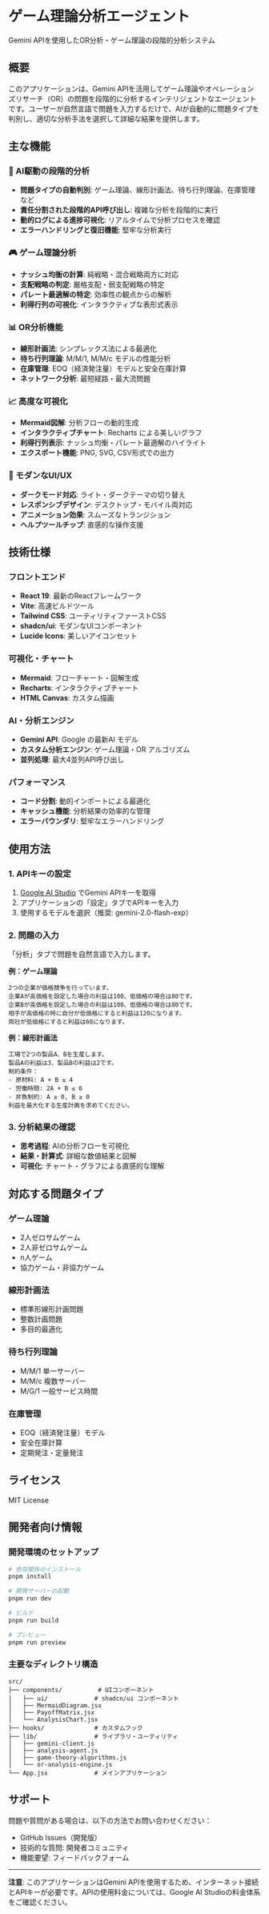 # ゲーム理論分析エージェント

Gemini APIを使用したOR分析・ゲーム理論の段階的分析システム

## 概要

このアプリケーションは、Gemini APIを活用してゲーム理論やオペレーションズリサーチ（OR）の問題を段階的に分析するインテリジェントなエージェントです。ユーザーが自然言語で問題を入力するだけで、AIが自動的に問題タイプを判別し、適切な分析手法を選択して詳細な結果を提供します。

## 主な機能

### 🎯 AI駆動の段階的分析
- **問題タイプの自動判別**: ゲーム理論、線形計画法、待ち行列理論、在庫管理など
- **責任分割された段階的API呼び出し**: 複雑な分析を段階的に実行
- **動的ログによる進捗可視化**: リアルタイムで分析プロセスを確認
- **エラーハンドリングと復旧機能**: 堅牢な分析実行

### 🎮 ゲーム理論分析
- **ナッシュ均衡の計算**: 純戦略・混合戦略両方に対応
- **支配戦略の判定**: 厳格支配・弱支配戦略の特定
- **パレート最適解の特定**: 効率性の観点からの解析
- **利得行列の可視化**: インタラクティブな表形式表示

### 📊 OR分析機能
- **線形計画法**: シンプレックス法による最適化
- **待ち行列理論**: M/M/1, M/M/c モデルの性能分析
- **在庫管理**: EOQ（経済発注量）モデルと安全在庫計算
- **ネットワーク分析**: 最短経路・最大流問題

### 📈 高度な可視化
- **Mermaid図解**: 分析フローの動的生成
- **インタラクティブチャート**: Recharts による美しいグラフ
- **利得行列表示**: ナッシュ均衡・パレート最適解のハイライト
- **エクスポート機能**: PNG, SVG, CSV形式での出力

### 🎨 モダンなUI/UX
- **ダークモード対応**: ライト・ダークテーマの切り替え
- **レスポンシブデザイン**: デスクトップ・モバイル両対応
- **アニメーション効果**: スムーズなトランジション
- **ヘルプツールチップ**: 直感的な操作支援

## 技術仕様

### フロントエンド
- **React 19**: 最新のReactフレームワーク
- **Vite**: 高速ビルドツール
- **Tailwind CSS**: ユーティリティファーストCSS
- **shadcn/ui**: モダンなUIコンポーネント
- **Lucide Icons**: 美しいアイコンセット

### 可視化・チャート
- **Mermaid**: フローチャート・図解生成
- **Recharts**: インタラクティブチャート
- **HTML Canvas**: カスタム描画

### AI・分析エンジン
- **Gemini API**: Google の最新AI モデル
- **カスタム分析エンジン**: ゲーム理論・OR アルゴリズム
- **並列処理**: 最大4並列API呼び出し

### パフォーマンス
- **コード分割**: 動的インポートによる最適化
- **キャッシュ機能**: 分析結果の効率的な管理
- **エラーバウンダリ**: 堅牢なエラーハンドリング

## 使用方法

### 1. APIキーの設定
1. [Google AI Studio](https://ai.google.dev/) でGemini APIキーを取得
2. アプリケーションの「設定」タブでAPIキーを入力
3. 使用するモデルを選択（推奨: gemini-2.0-flash-exp）

### 2. 問題の入力
「分析」タブで問題を自然言語で入力します。

**例：ゲーム理論**
```
2つの企業が価格競争を行っています。
企業Aが高価格を設定した場合の利益は100、低価格の場合は80です。
企業Bが高価格を設定した場合の利益は100、低価格の場合は80です。
相手が高価格の時に自分が低価格にすると利益は120になります。
両社が低価格にすると利益は60になります。
```

**例：線形計画法**
```
工場で2つの製品A、Bを生産します。
製品Aの利益は3、製品Bの利益は2です。
制約条件：
- 原材料: A + B ≤ 4
- 労働時間: 2A + B ≤ 6
- 非負制約: A ≥ 0, B ≥ 0
利益を最大化する生産計画を求めてください。
```

### 3. 分析結果の確認
- **思考過程**: AIの分析フローを可視化
- **結果・計算式**: 詳細な数値結果と図解
- **可視化**: チャート・グラフによる直感的な理解

## 対応する問題タイプ

### ゲーム理論
- 2人ゼロサムゲーム
- 2人非ゼロサムゲーム
- n人ゲーム
- 協力ゲーム・非協力ゲーム

### 線形計画法
- 標準形線形計画問題
- 整数計画問題
- 多目的最適化

### 待ち行列理論
- M/M/1 単一サーバー
- M/M/c 複数サーバー
- M/G/1 一般サービス時間

### 在庫管理
- EOQ（経済発注量）モデル
- 安全在庫計算
- 定期発注・定量発注

## ライセンス

MIT License

## 開発者向け情報

### 開発環境のセットアップ
```bash
# 依存関係のインストール
pnpm install

# 開発サーバーの起動
pnpm run dev

# ビルド
pnpm run build

# プレビュー
pnpm run preview
```

### 主要なディレクトリ構造
```
src/
├── components/          # UIコンポーネント
│   ├── ui/             # shadcn/ui コンポーネント
│   ├── MermaidDiagram.jsx
│   ├── PayoffMatrix.jsx
│   └── AnalysisChart.jsx
├── hooks/              # カスタムフック
├── lib/                # ライブラリ・ユーティリティ
│   ├── gemini-client.js
│   ├── analysis-agent.js
│   ├── game-theory-algorithms.js
│   └── or-analysis-engine.js
└── App.jsx             # メインアプリケーション
```

## サポート

問題や質問がある場合は、以下の方法でお問い合わせください：

- GitHub Issues（開発版）
- 技術的な質問: 開発者コミュニティ
- 機能要望: フィードバックフォーム

---

**注意**: このアプリケーションはGemini APIを使用するため、インターネット接続とAPIキーが必要です。APIの使用料金については、Google AI Studioの料金体系をご確認ください。

